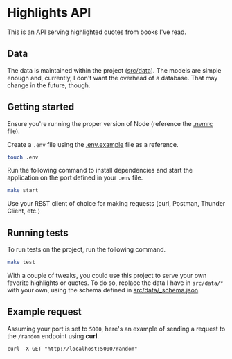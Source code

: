 # Highlights API

This is an API serving highlighted quotes from books I've read.

## Data

The data is maintained within the project ([src/data](src/data)). The models are simple enough and, currently, I don't want the overhead of a database. That may change in the future, though.

## Getting started

Ensure you're running the proper version of Node (reference the [.nvmrc](.nvmrc) file).

Create a `.env` file using the [.env.example](.env.example) file as a reference.

```sh
touch .env
```

Run the following command to install dependencies and start the application on the port defined in your `.env` file.

```sh
make start
```

Use your REST client of choice for making requests (curl, Postman, Thunder Client, etc.)

## Running tests

To run tests on the project, run the following command.

```sh
make test
```

With a couple of tweaks, you could use this project to serve your own favorite highlights or quotes. To do so, replace the data I have in `src/data/*` with your own, using the schema defined in [src/data/\_schema.json](src/data/_schema.json).

## Example request

Assuming your port is set to `5000`, here's an example of sending a request to the `/random` endpoint using **curl**.

```shell
curl -X GET "http://localhost:5000/random"
```
